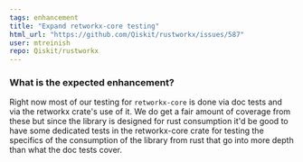 ```yaml
---
tags: enhancement
title: "Expand retworkx-core testing"
html_url: "https://github.com/Qiskit/rustworkx/issues/587"
user: mtreinish
repo: Qiskit/rustworkx
---
```


<!-- ⚠️ If you do not respect this template, your issue will be closed -->
<!-- ⚠️ Make sure to browse the opened and closed issues to confirm this idea does not exist. -->

### What is the expected enhancement?

Right now most of our testing for `retworkx-core` is done via doc tests and via the retworkx crate's use of it. We do get a fair amount of coverage from these but since the library is designed for rust consumption it'd be good to have some dedicated tests in the retworkx-core crate for testing the specifics of the consumption of the library from rust that go into more depth than what the doc tests cover.